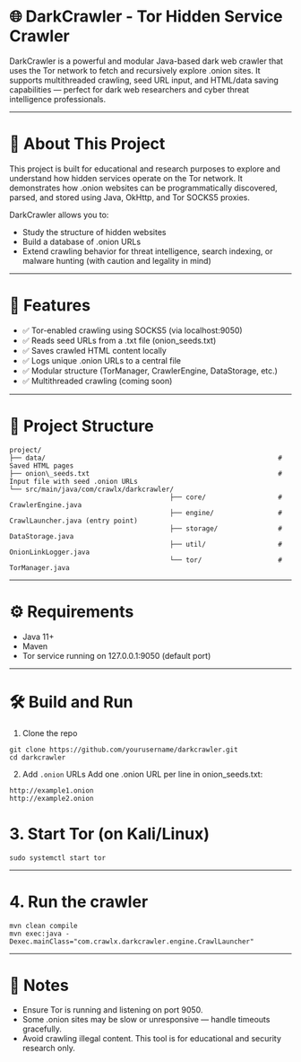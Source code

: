 # 🌐 DarkCrawler - Tor Hidden Service Crawler
DarkCrawler is a powerful and modular Java-based dark web crawler that uses the Tor network to fetch and recursively explore .onion sites. It supports multithreaded crawling, seed URL input, and HTML/data saving capabilities — perfect for dark web researchers and cyber threat intelligence professionals.

---
# 📖 About This Project
This project is built for educational and research purposes to explore and understand how hidden services operate on the Tor network. It demonstrates how .onion websites can be programmatically discovered, parsed, and stored using Java, OkHttp, and Tor SOCKS5 proxies.

DarkCrawler allows you to:

- Study the structure of hidden websites
- Build a database of .onion URLs
- Extend crawling behavior for threat intelligence, search indexing, or malware hunting (with caution and legality in mind)
---
# 🚀 Features
- ✅ Tor-enabled crawling using SOCKS5 (via localhost:9050)
- ✅ Reads seed URLs from a .txt file (onion_seeds.txt)
- ✅ Saves crawled HTML content locally
- ✅ Logs unique .onion URLs to a central file
- ✅ Modular structure (TorManager, CrawlerEngine, DataStorage, etc.)
- ✅ Multithreaded crawling (coming soon)
---
# 📂 Project Structure
```
project/
├── data/                                                          # Saved HTML pages
├── onion\_seeds.txt                                               # Input file with seed .onion URLs
└── src/main/java/com/crawlx/darkcrawler/
                                        ├── core/                  # CrawlerEngine.java
                                        ├── engine/                # CrawlLauncher.java (entry point)
                                        ├── storage/               # DataStorage.java
                                        ├── util/                  # OnionLinkLogger.java
                                        └── tor/                   # TorManager.java
```
---
# ⚙️ Requirements
- Java 11+
- Maven
- Tor service running on 127.0.0.1:9050 (default port)
---
# 🛠️ Build and Run
1. Clone the repo
```
git clone https://github.com/yourusername/darkcrawler.git
cd darkcrawler
```
2. Add ```.onion``` URLs
Add one .onion URL per line in onion_seeds.txt:
```
http://example1.onion
http://example2.onion
```
# 3. Start Tor (on Kali/Linux)
```
sudo systemctl start tor
```
---
# 4. Run the crawler
```
mvn clean compile
mvn exec:java -Dexec.mainClass="com.crawlx.darkcrawler.engine.CrawlLauncher"
```
---
# 📌 Notes
- Ensure Tor is running and listening on port 9050.
- Some .onion sites may be slow or unresponsive — handle timeouts gracefully.
- Avoid crawling illegal content. This tool is for educational and security research only.



  


                                        
                                        

